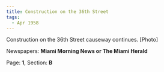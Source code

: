 ```yaml
---  
title: Construction on the 36th Street  
tags:  
  - Apr 1958  
---  
```

  
Construction on the 36th Street causeway continues. [Photo]  
  
Newspapers: **Miami Morning News or The Miami Herald**  
  
Page: **1**, Section: **B** 
